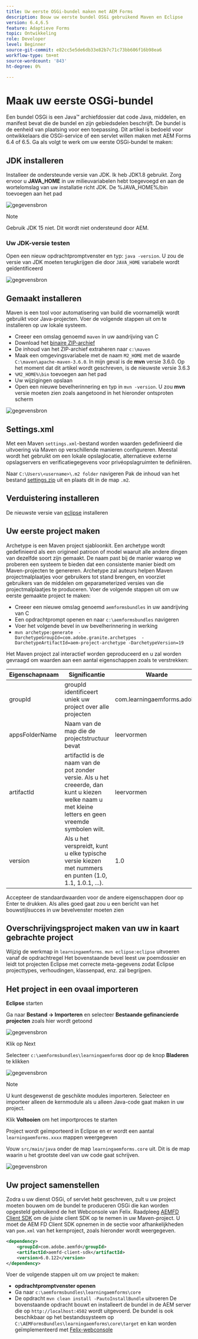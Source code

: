 ```yaml
---
title: Uw eerste OSGi-bundel maken met AEM Forms
description: Bouw uw eerste bundel OSGi gebruikend Maven en Eclipse
version: 6.4,6.5
feature: Adaptieve Forms
topic: Ontwikkeling
role: Developer
level: Beginner
source-git-commit: e82cc5e5de6db33e82b7c71c73bb606f16b98ea6
workflow-type: tm+mt
source-wordcount: '843'
ht-degree: 0%

---
```



# Maak uw eerste OSGi-bundel

Een bundel OSGi is een Java™ archiefdossier dat code Java, middelen, en manifest bevat die de bundel en zijn gebiedsdelen beschrijft. De bundel is de eenheid van plaatsing voor een toepassing. Dit artikel is bedoeld voor ontwikkelaars die OSGi-service of een servlet willen maken met AEM Forms 6.4 of 6.5. Ga als volgt te werk om uw eerste OSGi-bundel te maken:


## JDK installeren

Installeer de ondersteunde versie van JDK. Ik heb JDK1.8 gebruikt. Zorg ervoor u **JAVA_HOME** in uw milieuvariabelen hebt toegevoegd en aan de wortelomslag van uw installatie richt JDK.
De %JAVA_HOME%/bin toevoegen aan het pad

![gegevensbron](assets/java-home.JPG)

>[!NOTE]
> Gebruik JDK 15 niet. Dit wordt niet ondersteund door AEM.

### Uw JDK-versie testen

Open een nieuw opdrachtpromptvenster en typ: `java -version`. U zou de versie van JDK moeten terugkrijgen die door `JAVA_HOME` variabele wordt geïdentificeerd

![gegevensbron](assets/java-version.JPG)

## Gemaakt installeren

Maven is een tool voor automatisering van build die voornamelijk wordt gebruikt voor Java-projecten. Voer de volgende stappen uit om te installeren op uw lokale systeem.

* Creeer een omslag genoemd `maven` in uw aandrijving van C
* Download het [binaire ZIP-archief](http://maven.apache.org/download.cgi)
* De inhoud van het ZIP-archief extraheren naar `c:\maven`
* Maak een omgevingsvariabele met de naam `M2_HOME` met de waarde `C:\maven\apache-maven-3.6.0`. In mijn geval is de **mvn** versie 3.6.0. Op het moment dat dit artikel wordt geschreven, is de nieuwste versie 3.6.3
* `%M2_HOME%\bin` toevoegen aan het pad
* Uw wijzigingen opslaan
* Open een nieuwe bevelherinnering en typ in `mvn -version`. U zou **mvn** versie moeten zien zoals aangetoond in het hieronder ontsproten scherm

![gegevensbron](assets/mvn-version.JPG)

## Settings.xml

Met een Maven `settings.xml`-bestand worden waarden gedefinieerd die uitvoering via Maven op verschillende manieren configureren. Meestal wordt het gebruikt om een lokale opslaglocatie, alternatieve externe opslagservers en verificatiegegevens voor privéopslagruimten te definiëren.

Naar `C:\Users\<username>\.m2 folder` navigeren
Pak de inhoud van het bestand [settings.zip](assets/settings.zip) uit en plaats dit in de map `.m2`.

## Verduistering installeren

De nieuwste versie van [eclipse](https://www.eclipse.org/downloads/) installeren

## Uw eerste project maken

Archetype is een Maven project sjabloonkit. Een archetype wordt gedefinieerd als een origineel patroon of model waaruit alle andere dingen van dezelfde soort zijn gemaakt. De naam past bij de manier waarop we proberen een systeem te bieden dat een consistente manier biedt om Maven-projecten te genereren. Archetype zal auteurs helpen Maven projectmalplaatjes voor gebruikers tot stand brengen, en voorziet gebruikers van de middelen om geparameterized versies van die projectmalplaatjes te produceren.
Voer de volgende stappen uit om uw eerste gemaakte project te maken:

* Creeer een nieuwe omslag genoemd `aemformsbundles` in uw aandrijving van C
* Een opdrachtprompt openen en naar `c:\aemformsbundles` navigeren
* Voer het volgende bevel in uw bevelherinnering in werking
* `mvn archetype:generate  -DarchetypeGroupId=com.adobe.granite.archetypes  -DarchetypeArtifactId=aem-project-archetype -DarchetypeVersion=19`

Het Maven project zal interactief worden geproduceerd en u zal worden gevraagd om waarden aan een aantal eigenschappen zoals te verstrekken:

| Eigenschapnaam | Significantie | Waarde |
------------------------|---------------------------------------|---------------------
| groupId | groupId identificeert uniek uw project over alle projecten | com.learningaemforms.adobe |
| appsFolderName | Naam van de map die de projectstructuur bevat | leervormen |
| artifactId | artifactId is de naam van de pot zonder versie. Als u het creeerde, dan kunt u kiezen welke naam u met kleine letters en geen vreemde symbolen wilt. | leervormen |
| version | Als u het verspreidt, kunt u elke typische versie kiezen met nummers en punten (1.0, 1.1, 1.0.1, ...). | 1.0 |

Accepteer de standaardwaarden voor de andere eigenschappen door op Enter te drukken.
Als alles goed gaat zou u een bericht van het bouwstijlsucces in uw bevelvenster moeten zien

## Overschrijvingsproject maken van uw in kaart gebrachte project

Wijzig de werkmap in `learningaemforms`.
`mvn eclipse:eclipse` uitvoeren vanaf de opdrachtregel
Het bovenstaande bevel leest uw poemdossier en leidt tot projecten Eclipse met correcte meta-gegevens zodat Eclipse projecttypes, verhoudingen, klassenpad, enz. zal begrijpen.

## Het project in een ovaal importeren

**Eclipse** starten

Ga naar **Bestand -> Importeren** en selecteer **Bestaande gefinancierde projecten** zoals hier wordt getoond

![gegevensbron](assets/import-mvn-project.JPG)

Klik op Next

Selecteer `c:\aemformsbundles\learningaemform`s door op de knop **Bladeren** te klikken

![gegevensbron](assets/select-mvn-project.JPG)

>[!NOTE]
>U kunt desgewenst de geschikte modules importeren. Selecteer en importeer alleen de kernmodule als u alleen Java-code gaat maken in uw project.

Klik **Voltooien** om het importproces te starten

Project wordt geïmporteerd in Eclipse en er wordt een aantal `learningaemforms.xxxx` mappen weergegeven

Vouw `src/main/java` onder de map `learningaemforms.core` uit. Dit is de map waarin u het grootste deel van uw code gaat schrijven.

![gegevensbron](assets/learning-core.JPG)

## Uw project samenstellen




Zodra u uw dienst OSGi, of servlet hebt geschreven, zult u uw project moeten bouwen om de bundel te produceren OSGi die kan worden opgesteld gebruikend de het Webconsole van Felix. Raadpleeg [AEMFD Client SDK](https://repo.adobe.com/nexus/content/groups/public/com/adobe/aemfd/aemfd-client-sdk/) om de juiste client SDK op te nemen in uw Maven-project. U moet de AEM FD Client SDK opnemen in de sectie voor afhankelijkheden van `pom.xml` van het kernproject, zoals hieronder wordt weergegeven.





```xml
<dependency>
    <groupId>com.adobe.aemfd</groupId>
    <artifactId>aemfd-client-sdk</artifactId>
    <version>6.0.122</version>
</dependency>
```

Voer de volgende stappen uit om uw project te maken:

* **opdrachtpromptvenster openen**
* Ga naar `c:\aemformsbundles\learningaemforms\core`
* De opdracht `mvn clean install -PautoInstallBundle` uitvoeren
De bovenstaande opdracht bouwt en installeert de bundel in de AEM server die op `http://localhost:4502` wordt uitgevoerd. De bundel is ook beschikbaar op het bestandssysteem op
   `C:\AEMFormsBundles\learningaemforms\core\target` en kan worden geïmplementeerd met  [Felix-webconsole](http://localhost:4502/system/console/bundles)
